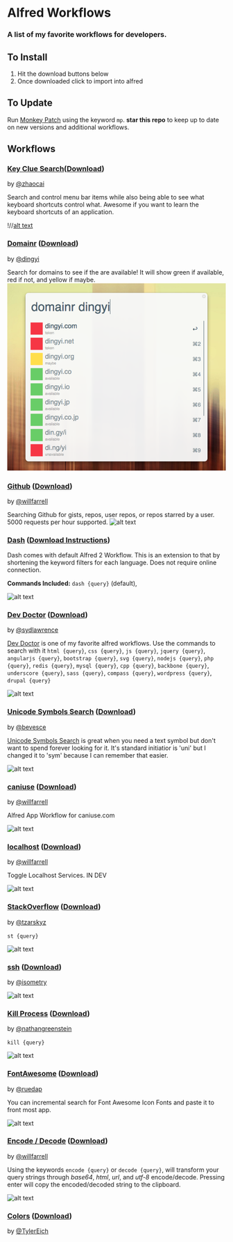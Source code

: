 # Alfred Workflows
### A list of my favorite workflows for developers.

## To Install
1. Hit the download buttons below
2. Once downloaded click to import into alfred

## To Update
Run [Monkey Patch](https://github.com/BenziAhamed/monkeypatch-alfred) using the keyword `mp`. **star this repo** to keep up to date on new versions and additional workflows.

## Workflows

### [Key Clue Search](https://github.com/zhaocai/alfred2-keylue-workflow)([Download](https://github.com/zhaocai/alfred2-keylue-workflow/archive/master.zip))

by [@zhaocai](https://github.com/zhaocai)

Search and control menu bar items while also being able to see what keyboard shortcuts control what.  Awesome if you want to learn the keyboard shortcuts of an application.

!//[alt text][key clue]



### [Domainr](https://github.com/dingyi/Alfred-Workflows) ([Download](https://github.com/dingyi/Alfred-Workflows/raw/master/Domainr/Domainr.alfredworkflow))
by [@dingyi](https://github.com/dingyi)

Search for domains to see if the are available! It will show green if available, red if not, and yellow if maybe.
![alt text][domainr]



### [Github](https://github.com/willfarrell/alfred-github-workflow) ([Download](https://raw.github.com/willfarrell/alfred-github-workflow/master/Github.alfredworkflow))
by [@willfarrell](https://github.com/willfarrell)

Searching Github for gists, repos, user repos, or repos starred by a user. 5000 requests per hour supported.
![alt text][github]



### [Dash](http://kapeli.com/) ([Download Instructions](http://www.alfredforum.com/topic/1919-dash-documentation-for-80-apis/))

Dash comes with default Alfred 2 Workflow. This is an extension to that by shortening the keyword filters for each language. Does not require online connection.

**Commands Included:** `dash {query}` (default), 

![alt text][dash]



### [Dev Doctor]() ([Download](https://github.com/sydlawrence/alfred-dev-doctor/archive/master.zip))

by [@sydlawrence](https://github.com/sydlawrence)

[Dev Doctor](http://wemakeawesomesh.it/alfred-dev-doctor/) is one of my favorite alfred workflows.  Use the commands to search with it `html {query}`, `css {query}`, `js {query}`, `jquery {query}`, `angularjs {query}`, `bootstrap {query}`, `svg {query}`, `nodejs {query}`, `php {query}`, `redis {query}`, `mysql {query}`, `cpp {query}`, `backbone {query}`, `underscore {query}`, `sass {query}`, `compass {query}`, `wordpress {query}`, `drupal {query}`

![alt text][Dev Doctor]



### [Unicode Symbols Search]() ([Download](https://github.com/bevesce/unicode-symbols-search/raw/master/Symbols.alfredworkflow))

by [@bevesce](https://github.com/bevesce)

[Unicode Symbols Search](https://github.com/bevesce/unicode-symbols-search) is great when you need a text symbol but don't want to spend forever looking for it.  It's standard initiatior is 'uni' but I changed it to 'sym' because I can remember that easier.

![alt text][symbols]



### [caniuse](https://github.com/willfarrell/alfred-caniuse-workflow) ([Download](https://raw.github.com/willfarrell/alfred-caniuse-workflow/master/caniuse.alfredworkflow))
by [@willfarrell](https://github.com/willfarrell)

Alfred App Workflow for caniuse.com

![alt text][caniuse]



### [localhost](https://github.com/willfarrell/alfred-localhost-workflow) ([Download](https://raw.github.com/willfarrell/alfred-localhost-workflow/master/localhost.alfredworkflow))
by [@willfarrell](https://github.com/willfarrell)

Toggle Localhost Services. IN DEV

![alt text][localhost]



### [StackOverflow](https://github.com/tzarskyz/Alfred-1) ([Download](https://github.com/tzarskyz/Alfred-1/blob/master/stackoverflow.alfredworkflow?raw=true))
by [@tzarskyz](https://github.com/tzarskyz)

`st {query}`

![alt text][st]



### [ssh](https://github.com/isometry/alfredworkflows/tree/master/net.isometry.alfred.ssh) ([Download](https://raw.github.com/isometry/alfredworkflows/master/ssh.alfredworkflow))
by [@isometry](https://github.com/isometry)

![alt text][ssh]



### [Kill Process](https://github.com/nathangreenstein/alfred-process-killer) ([Download](https://github.com/nathangreenstein/alfred-process-killer/raw/master/Kill%20Process.alfredworkflow))
by [@nathangreenstein](https://github.com/nathangreenstein)

`kill {query}`

![alt text][kill]



### [FontAwesome](https://github.com/ruedap/alfred2-font-awesome-workflow) ([Download](https://raw.github.com/ruedap/alfred2-font-awesome-workflow/master/Font%20Awesome.alfredworkflow))
by [@ruedap](https://github.com/ruedap)

You can incremental search for Font Awesome Icon Fonts and paste it to front most app.

![alt text][fontawesome]



### [Encode / Decode](https://github.com/willfarrell/alfred-encode-decode-workflow) ([Download](https://raw.github.com/willfarrell/alfred-encode-decode-workflow/master/encode-decode.alfredworkflow))
by [@willfarrell](https://github.com/willfarrell)

Using the keywords `encode {query}` or `decode {query}`, will transform your query strings through *base64*, *html*, *url*, and *utf-8* encode/decode. Pressing enter will copy the encoded/decoded string to the clipboard.

![alt text][encode]



### [Colors](https://github.com/TylerEich/Alfred-Extras) ([Download](https://github.com/TylerEich/Alfred-Extras/blob/master/Workflows/Colors.alfredworkflow))
by [@TylerEich](https://github.com/TylerEich)

[key clue]: http://imageshack.us/a/img208/2158/w36.gif "Sample result"
[share]: http://goo.gl/iityYs "Sample result"
[Dev Doctor]: http://imageshack.us/a/img843/209/xly.gif "Sample result"
[domainr]: https://github.com/alex-cory/alfred-workflow/blob/master/domainr.png?raw=true "Sample result"
[caniuse]: https://raw.github.com/willfarrell/alfred-caniuse-workflow/master/screenshots/caniuse-browser.png "Sample result"
[dash]: http://imageshack.us/a/img827/9299/1iqm.png  "Sample result"
[encode]: https://raw.github.com/willfarrell/alfred-encode-decode-workflow/master/screenshots/encode.png  "Sample result"
[symbols]:http://imageshack.us/a/img837/6348/vqkk.gif
[fontawesome]: http://gifzo.net/ZqCN4wKUcq.gif "Sample result"
[github]: https://raw.github.com/willfarrell/alfred-github-workflow/master/screenshots/my.png "Sample result"
[localhost]: https://raw.github.com/willfarrell/alfred-localhost-workflow/master/screenshots/apache.png "Sample result"
[kill]: https://github.com/nathangreenstein/alfred-process-killer/raw/master/screenshot1.png "Sample kill result"
[pkgman]: https://raw.github.com/willfarrell/alfred-pkgman-workflow/master/screenshots/npm.png "Sample result"
[ssh]: https://raw.github.com/isometry/alfredworkflows/master/screenshots/ssh_user@local.png "Sample ssh result"
[st]: https://github-camo.global.ssl.fastly.net/a5d8023b27bf15d503db5768220b6e779465ecd3/687474703a2f2f3768326f2e636f6d2f6173736574732f696d672f736f616c667265642f736f616c66726564322e706e67 "Sample StackOverflow result"




